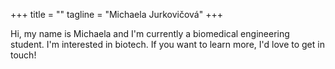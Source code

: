 +++
title = ""
tagline = "Michaela Jurkovičová"
+++

Hi, my name is Michaela and I'm currently a biomedical engineering student. I'm interested in biotech. If you want to learn more, I'd love to get in touch!

